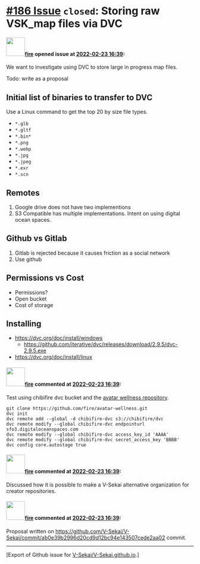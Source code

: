 # [\#186 Issue](https://github.com/V-Sekai/V-Sekai.github.io/issues/186) `closed`: Storing raw VSK_map files via DVC

#### <img src="https://avatars.githubusercontent.com/u/32321?u=c2e06a3d2b49a467aa907e54aa259516440267cc&v=4" width="50">[fire](https://github.com/fire) opened issue at [2022-02-23 16:39](https://github.com/V-Sekai/V-Sekai.github.io/issues/186):

We want to investigate using DVC to store large in progress map files.

Todo: write as a proposal

## Initial list of binaries to transfer to DVC

Use a Linux command to get the top 20 by size file types.

* `*.glb`
* `*.gltf`
* `*.bin*`
* `*.png`
* `*.webp`
* `*.jpg`
* `*.jpeg`
* `*.exr`
* `*.scn`

## Remotes

1. Google drive does not have two implementions
2. S3 Compatible has multiple implementations. Intent on using digital ocean spaces.

## Github vs Gitlab

1. Gitlab is rejected because it causes friction as a social network
2. Use github

## Permissions vs Cost

* Permissions?
* Open bucket
* Cost of storage

## Installing

* https://dvc.org/doc/install/windows
  * https://github.com/iterative/dvc/releases/download/2.9.5/dvc-2.9.5.exe 
* https://dvc.org/doc/install/linux

#### <img src="https://avatars.githubusercontent.com/u/32321?u=c2e06a3d2b49a467aa907e54aa259516440267cc&v=4" width="50">[fire](https://github.com/fire) commented at [2022-02-23 16:39](https://github.com/V-Sekai/V-Sekai.github.io/issues/186#issuecomment-1049220614):

Test using chibifire dvc bucket and the [avatar wellness repository](https://github.com/fire/avatar-wellness.git).

```
git clone https://github.com/fire/avatar-wellness.git
dvc init
dvc remote add --global -d chibifire-dvc s3://chibifire/dvc 
dvc remote modify --global chibifire-dvc endpointurl sfo3.digitaloceanspaces.com
dvc remote modify --global chibifire-dvc access_key_id 'AAAA'
dvc remote modify --global chibifire-dvc secret_access_key 'BBBB'
dvc config core.autostage true
```

#### <img src="https://avatars.githubusercontent.com/u/32321?u=c2e06a3d2b49a467aa907e54aa259516440267cc&v=4" width="50">[fire](https://github.com/fire) commented at [2022-02-23 16:39](https://github.com/V-Sekai/V-Sekai.github.io/issues/186#issuecomment-1049336441):

Discussed how it is possible to make a V-Sekai alternative organization for creator repositories.

#### <img src="https://avatars.githubusercontent.com/u/32321?u=c2e06a3d2b49a467aa907e54aa259516440267cc&v=4" width="50">[fire](https://github.com/fire) commented at [2022-02-23 16:39](https://github.com/V-Sekai/V-Sekai.github.io/issues/186#issuecomment-1049504353):

Proposal written on https://github.com/V-Sekai/V-Sekai/commit/ab0e39b2996d20cd9d12bc94e143507cede2aa02 commit.


-------------------------------------------------------------------------------



[Export of Github issue for [V-Sekai/V-Sekai.github.io](https://github.com/V-Sekai/V-Sekai.github.io).]
